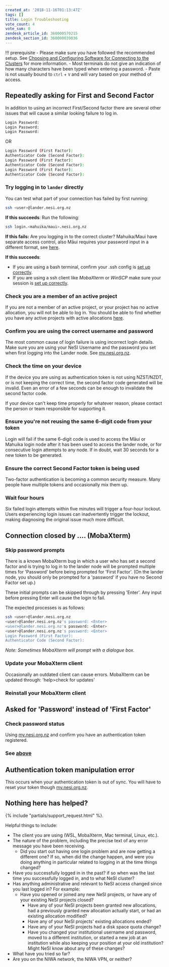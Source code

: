 ```yaml
---
created_at: '2018-11-16T01:13:47Z'
tags: []
title: Login Troubleshooting
vote_count: 4
vote_sum: 0
zendesk_article_id: 360000570215
zendesk_section_id: 360000039036
---
```



!!! prerequisite
    - Please make sure you have followed the recommended setup. See [Choosing and Configuring Software for Connecting to the Clusters](../../Getting_Started/Accessing_the_HPCs/Choosing_and_Configuring_Software_for_Connecting_to_the_Clusters.md) for more information.
    - Most terminals do not give an indication of how many characters have been typed when entering a password.
    - Paste is not usually bound to `ctrl` + `V` and will vary based on your method of access.

## Repeatedly asking for First and Second Factor

In addition to using an incorrect First/Second factor there are several
other issues that will cause a similar looking failure to log in.

```sh
Login Password:
Login Password:
Login Password:
```

OR

```sh
Login Password (First Factor): 
Authenticator Code (Second Factor):
Login Password (First Factor): 
Authenticator Code (Second Factor):
Login Password (First Factor): 
Authenticator Code (Second Factor):
```

### Try logging in to `lander` directly

You can test what part of your connection has failed by first running:

```sh
ssh <user>@lander.nesi.org.nz
```

**If this succeeds**: Run the following:

```sh
ssh login.<mahuika/maui>.nesi.org.nz
```

**If this fails:** Are you logging in to the correct cluster?
Mahuika/Maui have separate access control, also Māui requires your
password input in a different format, see
[here](../../General/FAQs/Mahuika_Maui_Differences.md).

**If this succeeds**:

- If you are using a bash terminal, confirm your .ssh config is [set up correctly](../../Getting_Started/Accessing_the_HPCs/Choosing_and_Configuring_Software_for_Connecting_to_the_Clusters.md).
- If you are using a ssh client like *MobaXterm* or *WinSCP* make sure your session is [set up correctly](../../Getting_Started/Accessing_the_HPCs/Choosing_and_Configuring_Software_for_Connecting_to_the_Clusters.md).

### Check you are a member of an active project

If you are not a member of an active project, or your project has no
active allocation, you will not be able to log in. You should be able to
find whether you have any active projects with active
allocations [here](https://my.nesi.org.nz/html/view_projects).

### Confirm you are using the correct username and password

The most common cause of login failure is using incorrect login details.
Make sure you are using your NeSI Username and the password you set when
first logging into the Lander node. See
[my.nesi.org.nz](https://my.nesi.org.nz/).

### Check the time on your device

If the device you are using as authentication token is not using
NZST/NZDT, or is not keeping the correct time, the second factor code
generated will be invalid. Even an error of a few seconds can be enough
to invalidate the second factor code.

If your device can't keep time properly for whatever reason, please
contact the person or team responsible for supporting it.

### Ensure you're not reusing the same 6-digit code from your token

Login will fail if the same 6-digit code is used to access the Māui or
Mahuika login node after it has been used to access the lander node, or
for consecutive login attempts to any node. If in doubt, wait 30 seconds
for a new token to be generated.

### Ensure the correct Second Factor token is being used

Two-factor authentication is becoming a common security measure. Many
people have multiple tokens and occasionally mix them up.

### Wait four hours

Six failed login attempts within five minutes will trigger a four-hour
lockout. Users experiencing login issues can inadvertently trigger the
lockout, making diagnosing the original issue much more difficult.  

## Connection closed by .... (MobaXterm)

### Skip password prompts

There is a known MobaXterm bug in which a user who has set a second
factor and is trying to log in to the lander node will be prompted
multiple times for 'Password' before being prompted for 'First Factor'.
(On the lander node, you should only be prompted for a 'password' if you
have no Second Factor set up.)

These initial prompts can be skipped through by pressing 'Enter'. Any
input before pressing Enter will cause the login to fail.

The expected processes is as follows:

```sh
ssh <user>@lander.nesi.org.nz 
<user>@lander.nesi.org.nz's password: <Enter>
<user>@lander.nesi.org.nz's password: <Enter>
<user>@lander.nesi.org.nz's password: <Enter>
Login Password (First Factor): 
Authenticator Code (Second Factor):
```

*Note: Sometimes MobaXterm will prompt with a dialogue box.*

### Update your MobaXterm client

Occasionally an outdated client can cause errors.
MobaXterm can be updated through: 'help&gt;check for updates'

### Reinstall your MobaXterm client

## Asked for 'Password' instead of 'First Factor'

### Check password status

Using [my.nesi.org.nz](https://my.nesi.org.nz/) and confirm you have an authentication token registered.

### See [above](#skip-password-prompts)

## Authentication token manipulation error

This occurs when your authentication token is out of sync. You will have
to reset your token though [my.nesi.org.nz](https://my.nesi.org.nz/).

## Nothing here has helped?

 {% include "partials/support_request.html" %}.

Helpful things to include:

- The client you are using (WSL, MobaXterm, Mac terminal, Linux,
    etc.).
- The nature of the problem, including the precise text of any error
    message you have been receiving.
  - Did you start out having one login problem and are now getting a
        different one? If so, when did the change happen, and were you
        doing anything in particular related to logging in at the time
        things changed?
- Have you successfully logged in in the past? if so when was the last
    time you successfully logged in, and to what NeSI cluster?
- Has anything administrative and relevant to NeSI access changed
    since you last logged in? For example:
  - Have you opened or joined any new NeSI projects, or have any of
        your existing NeSI projects closed?
    - Have any of your NeSI projects been granted new allocations, had
        a previously granted new allocation actually start, or had an
        existing allocation modified?
    - Have any of your NeSI projects' existing allocations ended?
    - Have any of your NeSI projects had a disk space quota change?
    - Have you changed your institutional username and password, moved
        to a different institution, or started a new job at an
        institution while also keeping your position at your old
        institution? Might NeSI know about any of these changes?
- What have you tried so far?
- Are you on the NIWA network, the NIWA VPN, or neither?